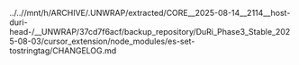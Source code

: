 ../..//mnt/h/ARCHIVE/.UNWRAP/extracted/CORE__2025-08-14__2114__host-duri-head-/__UNWRAP/37cd7f6acf/backup_repository/DuRi_Phase3_Stable_2025-08-03/cursor_extension/node_modules/es-set-tostringtag/CHANGELOG.md